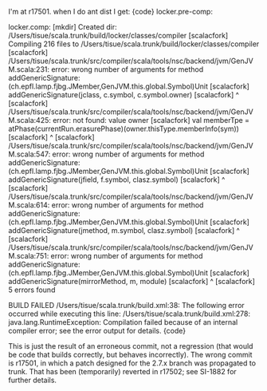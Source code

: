I'm at r17501. when I do ant dist I get:
{code}
locker.pre-comp:

locker.comp:
    [mkdir] Created dir: /Users/tisue/scala.trunk/build/locker/classes/compiler
[scalacfork] Compiling 216 files to /Users/tisue/scala.trunk/build/locker/classes/compiler
[scalacfork] /Users/tisue/scala.trunk/src/compiler/scala/tools/nsc/backend/jvm/GenJVM.scala:231: error: wrong number of arguments for method addGenericSignature: (ch.epfl.lamp.fjbg.JMember,GenJVM.this.global.Symbol)Unit
[scalacfork]       addGenericSignature(jclass, c.symbol, c.symbol.owner)
[scalacfork]       ^
[scalacfork] /Users/tisue/scala.trunk/src/compiler/scala/tools/nsc/backend/jvm/GenJVM.scala:425: error: not found: value owner
[scalacfork]         val memberTpe = atPhase(currentRun.erasurePhase)(owner.thisType.memberInfo(sym))
[scalacfork]                                                          ^
[scalacfork] /Users/tisue/scala.trunk/src/compiler/scala/tools/nsc/backend/jvm/GenJVM.scala:547: error: wrong number of arguments for method addGenericSignature: (ch.epfl.lamp.fjbg.JMember,GenJVM.this.global.Symbol)Unit
[scalacfork]       addGenericSignature(jfield, f.symbol, clasz.symbol)
[scalacfork]       ^
[scalacfork] /Users/tisue/scala.trunk/src/compiler/scala/tools/nsc/backend/jvm/GenJVM.scala:614: error: wrong number of arguments for method addGenericSignature: (ch.epfl.lamp.fjbg.JMember,GenJVM.this.global.Symbol)Unit
[scalacfork]       addGenericSignature(jmethod, m.symbol, clasz.symbol)
[scalacfork]       ^
[scalacfork] /Users/tisue/scala.trunk/src/compiler/scala/tools/nsc/backend/jvm/GenJVM.scala:751: error: wrong number of arguments for method addGenericSignature: (ch.epfl.lamp.fjbg.JMember,GenJVM.this.global.Symbol)Unit
[scalacfork]         addGenericSignature(mirrorMethod, m, module)
[scalacfork]         ^
[scalacfork] 5 errors found

BUILD FAILED
/Users/tisue/scala.trunk/build.xml:38: The following error occurred while executing this line:
/Users/tisue/scala.trunk/build.xml:278: java.lang.RuntimeException: Compilation failed because of an internal compiler error; see the error output for details.
{code}


This is just the result of an erroneous commit, not a regression (that would be code that builds correctly, but behaves incorrectly). The wrong commit is r17501, in which a patch designed for the 2.7.x branch was propagated to trunk. That has been (temporarily) reverted in r17502; see SI-1882 for further details.
